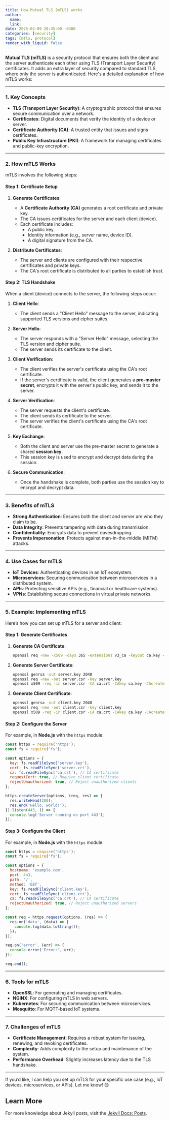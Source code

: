 ```yaml
---
title: How Mutual TLS (mTLS) works
author:
  name: 
  link: 
date: 2025-02-09 20:35:00 -0400
categories: [security]
tags: [mtls, protocol]
render_with_liquid: false
---
```


**Mutual TLS (mTLS)** is a security protocol that ensures both the client and the server authenticate each other using TLS (Transport Layer Security) certificates. It adds an extra layer of security compared to standard TLS, where only the server is authenticated. Here's a detailed explanation of how mTLS works:

---

### **1. Key Concepts**
- **TLS (Transport Layer Security)**: A cryptographic protocol that ensures secure communication over a network.
- **Certificates**: Digital documents that verify the identity of a device or server.
- **Certificate Authority (CA)**: A trusted entity that issues and signs certificates.
- **Public Key Infrastructure (PKI)**: A framework for managing certificates and public-key encryption.

---

### **2. How mTLS Works**
mTLS involves the following steps:

#### **Step 1: Certificate Setup**
1. **Generate Certificates**:
   - A **Certificate Authority (CA)** generates a root certificate and private key.
   - The CA issues certificates for the server and each client (device).
   - Each certificate includes:
     - A public key.
     - Identity information (e.g., server name, device ID).
     - A digital signature from the CA.

2. **Distribute Certificates**:
   - The server and clients are configured with their respective certificates and private keys.
   - The CA's root certificate is distributed to all parties to establish trust.

#### **Step 2: TLS Handshake**
When a client (device) connects to the server, the following steps occur:

1. **Client Hello**:
   - The client sends a "Client Hello" message to the server, indicating supported TLS versions and cipher suites.

2. **Server Hello**:
   - The server responds with a "Server Hello" message, selecting the TLS version and cipher suite.
   - The server sends its certificate to the client.

3. **Client Verification**:
   - The client verifies the server's certificate using the CA's root certificate.
   - If the server's certificate is valid, the client generates a **pre-master secret**, encrypts it with the server's public key, and sends it to the server.

4. **Server Verification**:
   - The server requests the client's certificate.
   - The client sends its certificate to the server.
   - The server verifies the client's certificate using the CA's root certificate.

5. **Key Exchange**:
   - Both the client and server use the pre-master secret to generate a shared **session key**.
   - This session key is used to encrypt and decrypt data during the session.

6. **Secure Communication**:
   - Once the handshake is complete, both parties use the session key to encrypt and decrypt data.

---

### **3. Benefits of mTLS**
- **Strong Authentication**: Ensures both the client and server are who they claim to be.
- **Data Integrity**: Prevents tampering with data during transmission.
- **Confidentiality**: Encrypts data to prevent eavesdropping.
- **Prevents Impersonation**: Protects against man-in-the-middle (MITM) attacks.

---

### **4. Use Cases for mTLS**
- **IoT Devices**: Authenticating devices in an IoT ecosystem.
- **Microservices**: Securing communication between microservices in a distributed system.
- **APIs**: Protecting sensitive APIs (e.g., financial or healthcare systems).
- **VPNs**: Establishing secure connections in virtual private networks.

---

### **5. Example: Implementing mTLS**
Here’s how you can set up mTLS for a server and client:

#### **Step 1: Generate Certificates**
1. **Generate CA Certificate**:
   ```bash
   openssl req -new -x509 -days 365 -extensions v3_ca -keyout ca.key -out ca.crt
   ```

2. **Generate Server Certificate**:
   ```bash
   openssl genrsa -out server.key 2048
   openssl req -new -out server.csr -key server.key
   openssl x509 -req -in server.csr -CA ca.crt -CAkey ca.key -CAcreateserial -out server.crt -days 365
   ```

3. **Generate Client Certificate**:
   ```bash
   openssl genrsa -out client.key 2048
   openssl req -new -out client.csr -key client.key
   openssl x509 -req -in client.csr -CA ca.crt -CAkey ca.key -CAcreateserial -out client.crt -days 365
   ```

#### **Step 2: Configure the Server**
For example, in **Node.js** with the `https` module:
```javascript
const https = require('https');
const fs = require('fs');

const options = {
  key: fs.readFileSync('server.key'),
  cert: fs.readFileSync('server.crt'),
  ca: fs.readFileSync('ca.crt'), // CA certificate
  requestCert: true, // Require client certificate
  rejectUnauthorized: true, // Reject unauthorized clients
};

https.createServer(options, (req, res) => {
  res.writeHead(200);
  res.end('Hello, world!');
}).listen(443, () => {
  console.log('Server running on port 443');
});
```

#### **Step 3: Configure the Client**
For example, in **Node.js** with the `https` module:
```javascript
const https = require('https');
const fs = require('fs');

const options = {
  hostname: 'example.com',
  port: 443,
  path: '/',
  method: 'GET',
  key: fs.readFileSync('client.key'),
  cert: fs.readFileSync('client.crt'),
  ca: fs.readFileSync('ca.crt'), // CA certificate
  rejectUnauthorized: true, // Reject unauthorized servers
};

const req = https.request(options, (res) => {
  res.on('data', (data) => {
    console.log(data.toString());
  });
});

req.on('error', (err) => {
  console.error('Error:', err);
});

req.end();
```

---

### **6. Tools for mTLS**
- **OpenSSL**: For generating and managing certificates.
- **NGINX**: For configuring mTLS in web servers.
- **Kubernetes**: For securing communication between microservices.
- **Mosquitto**: For MQTT-based IoT systems.

---

### **7. Challenges of mTLS**
- **Certificate Management**: Requires a robust system for issuing, renewing, and revoking certificates.
- **Complexity**: Adds complexity to the setup and maintenance of the system.
- **Performance Overhead**: Slightly increases latency due to the TLS handshake.

---

If you’d like, I can help you set up mTLS for your specific use case (e.g., IoT devices, microservices, or APIs). Let me know! 😊

## Learn More

For more knowledge about Jekyll posts, visit the [Jekyll Docs: Posts](https://jekyllrb.com/docs/posts/).
